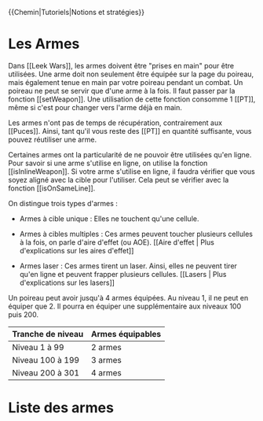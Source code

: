 
{{Chemin|Tutoriels|Notions et stratégies}}
# Les Armes

Dans [[Leek Wars]], les armes doivent être "prises en main" pour être utilisées. Une arme doit non seulement être équipée sur la page du poireau, mais également tenue en main par votre poireau pendant un combat.
Un poireau ne peut se servir que d'une arme à la fois. Il faut passer par la fonction [[setWeapon]]. Une utilisation de cette fonction consomme 1 [[PT]], même si c'est pour changer vers l'arme déjà en main.

Les armes n'ont pas de temps de récupération, contrairement aux [[Puces]]. Ainsi, tant qu'il vous reste des [[PT]] en quantité suffisante, vous pouvez réutiliser une arme.


Certaines armes ont la particularité de ne pouvoir être utilisées qu'en ligne. Pour savoir si une arme s'utilise en ligne, on utilise la fonction [[isInlineWeapon]].
Si votre arme s'utilise en ligne, il faudra vérifier que vous soyez aligné avec la cible pour l'utiliser. Cela peut se vérifier avec la fonction [[isOnSameLine]].

On distingue trois types d'armes :

* Armes à cible unique : Elles ne touchent qu'une cellule.

* Armes à cibles multiples : Ces armes peuvent toucher plusieurs cellules à la fois, on parle d'aire d'effet (ou AOE). [[Aire d'effet | Plus d'explications sur les aires d'effet]]

* Armes laser : Ces armes tirent un laser. Ainsi, elles ne peuvent tirer qu'en ligne et peuvent frapper plusieurs cellules. [[Lasers | Plus d'explications sur les lasers]]


Un poireau peut avoir jusqu'à 4 armes équipées. Au niveau 1, il ne peut en équiper que 2. Il pourra en équiper une supplémentaire aux niveaux 100 puis 200.

| Tranche de niveau | Armes équipables |
|-------------------|------------------|
| Niveau 1 à 99     | 2 armes          |
| Niveau 100 à 199  | 3 armes          |
| Niveau 200 à 301  | 4 armes          |

# Liste des armes